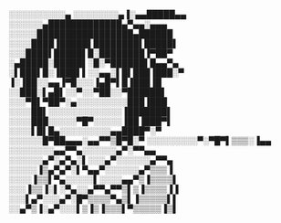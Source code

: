  ░░░░░░░░░░▄
░░░░░░░░▄▐░▄▄█████▄▄
░░░░░░▄█████████████▄▀▄▄░▄▄▄
░░░░░█████████████████▄██████
░░░░████▐█████▌████████▌█████▌
░░░████▌█████▌█░████████▐▀██▀
░▄█████░█████▌░█░▀██████▌█▄▄▀▄
░▌███▌█░▐███▌▌░░▄▄░▌█▌███▐███░▀
▐░▐██░░▄▄▐▀█░░░▐▄█▀▌█▐███▐█
░░███░▌▄█▌░░▀░░▀██░░▀██████▌
░░░▀█▌▀██▀░▄░░░░░░░░░███▐███
░░░░██▌░░░░░░░░░░░░░▐███████▌
░░░░███░░░░░▀█▀░░░░░▐██▐███▀▌
░░░░▌█▌█▄░░░░░░░░░▄▄████▀░▀
░░░░░░█▀██▄▄▄░▄▄▀▀▒█▀█░▀
░░░░░░░░░▀░▀█▀▌▒▒▒░▐▄▄
░░░░░░░░▄▄▀▀▄░░░░░░▄▀░▀▀▄▄
░░░░░░▄▀░▄▀▄░▌░░░▄▀░░░░░░▄▀▀▄
░░░░░▐▒▄▀▄▀░▌▀▄▄▀░░░░░░▄▀▒▒▒▐
░░░░▐▒▒▌▀▄░░░░░▌░░░░▄▄▀▒▐▒▒▒▒▌
░░░▐▒▒▐░▌░▀▄░░▄▀▀▄▀▀▒▌▒▐▒▒▒▒▐▐
░░░▌▄▀░░░▄▀░█▀▒▒▒▒▀▄▒▌▐▒▒▒▒▒▌▌
░░▄▀▒▐░▄▀░░░▌▒▐▒▐▒▒▒▌▀▒▒▒▒▒▐▒▌
